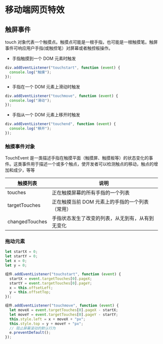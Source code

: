 # 移动端网页特效

## 触屏事件

touch 对象代表一个触摸点。触摸点可能是一根手指，也可能是一根触摸笔。触屏事件可响应用户手指(或触控笔）对屏幕或者触控板操作。

- 手指触摸到一个 DOM 元素时触发

```JavaScript
div.addEventListener("touchstart", function (event) {
  console.log("触摸");
});
```

- 手指在一个 DOM 元素上滑动时触发

```JavaScript
div.addEventListener("touchmove", function (event) {
  console.log("滑动");
});
```

- 手指从一个 DOM 元素上移开时触发

```JavaScript
div.addEventListener("touchend", function (event) {
  console.log("移开");
});
```

### 触摸事件对象

TouchEvent 是一类描述手指在触摸平面（触摸屏、触摸板等）的状态变化的事件。这类事件用于描述一个或多个触点，使开发者可以检测触点的移动，触点的增加和成少，等等

| 触摸列表       | 说明                                             |
| -------------- | ------------------------------------------------ |
| touches        | 正在触摸屏幕的所有手指的一个列表                 |
| targetTouches  | 正在触摸当前 DOM 元素上的手指的一个列表（常用）  |
| changedTouches | 手指状态发生了改变的列表，从无到有，从有到无变化 |

### 拖动元素

```JavaScript
let startX = 0;
let startY = 0;
let x = 0;
let y = 0;

组件.addEventListener("touchstart", function (event) {
  startX = event.targetTouches[0].pageX;
  startY = event.targetTouches[0].pageY;
  x = this.offsetLeft;
  y = this.offsetTop;
});

组件.addEventListener("touchmove", function (event) {
  let moveX = event.targetTouches[0].pageX - startX;
  let moveY = event.targetTouches[0].pageY - startY;
  this.style.left = x + moveX + "px";
  this.style.top = y + moveY + "px";
  // 阻止屏幕滚动的默认行为
  e.preventDefault();
});
```
